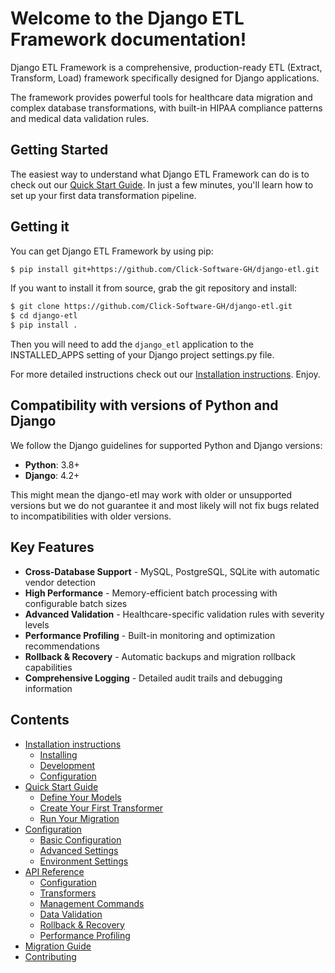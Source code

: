 # Welcome to the Django ETL Framework documentation!

Django ETL Framework is a comprehensive, production-ready ETL (Extract, Transform, Load) framework specifically designed for Django applications.

The framework provides powerful tools for healthcare data migration and complex database transformations, with built-in HIPAA compliance patterns and medical data validation rules.

## Getting Started

The easiest way to understand what Django ETL Framework can do is to check out our [Quick Start Guide](getting-started/quickstart.md). In just a few minutes, you'll learn how to set up your first data transformation pipeline.

## Getting it

You can get Django ETL Framework by using pip:

```bash
$ pip install git+https://github.com/Click-Software-GH/django-etl.git
```

If you want to install it from source, grab the git repository and install:

```bash
$ git clone https://github.com/Click-Software-GH/django-etl.git
$ cd django-etl
$ pip install .
```

Then you will need to add the `django_etl` application to the INSTALLED_APPS setting of your Django project settings.py file.

For more detailed instructions check out our [Installation instructions](getting-started/installation.md). Enjoy.

## Compatibility with versions of Python and Django

We follow the Django guidelines for supported Python and Django versions:

- **Python**: 3.8+
- **Django**: 4.2+

This might mean the django-etl may work with older or unsupported versions but we do not guarantee it and most likely will not fix bugs related to incompatibilities with older versions.

## Key Features

- **Cross-Database Support** - MySQL, PostgreSQL, SQLite with automatic vendor detection
- **High Performance** - Memory-efficient batch processing with configurable batch sizes
- **Advanced Validation** - Healthcare-specific validation rules with severity levels
- **Performance Profiling** - Built-in monitoring and optimization recommendations
- **Rollback & Recovery** - Automatic backups and migration rollback capabilities
- **Comprehensive Logging** - Detailed audit trails and debugging information

## Contents

- [Installation instructions](getting-started/installation.md)
    - [Installing](getting-started/installation.md#installation-methods)
    - [Development](getting-started/installation.md#development-installation)
    - [Configuration](getting-started/installation.md#with-extra-dependencies)
- [Quick Start Guide](getting-started/quickstart.md)
    - [Define Your Models](getting-started/quickstart.md#step-2-define-your-models)
    - [Create Your First Transformer](getting-started/quickstart.md#step-3-create-your-first-transformer)
    - [Run Your Migration](getting-started/quickstart.md#step-4-run-your-migration)
- [Configuration](getting-started/configuration.md)
    - [Basic Configuration](getting-started/configuration.md#basic-configuration)
    - [Advanced Settings](getting-started/configuration.md#advanced-configuration)
    - [Environment Settings](getting-started/configuration.md#development-vs-production)
- [API Reference](api/)
    - [Configuration](api/config.md)
    - [Transformers](api/transformers.md)
    - [Management Commands](api/commands.md)
    - [Data Validation](api/validation.md)
    - [Rollback & Recovery](api/rollback.md)
    - [Performance Profiling](api/performance.md)
- [Migration Guide](migration-guide.md)
- [Contributing](contributing.md)

